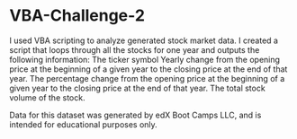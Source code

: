 # VBA-Challenge-2

I used VBA scripting to analyze generated stock market data.
I created a script that loops through all the stocks for one year and outputs the following information:
The ticker symbol
Yearly change from the opening price at the beginning of a given year to the closing price at the end of that year.
The percentage change from the opening price at the beginning of a given year to the closing price at the end of that year.
The total stock volume of the stock.


Data for this dataset was generated by edX Boot Camps LLC, and is intended for educational purposes only.

